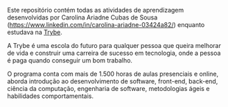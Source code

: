 Este repositório contém todas as atividades de aprendizagem desenvolvidas por Carolina Ariadne Cubas de Sousa (https://www.linkedin.com/in/carolina-ariadne-03424a82/) enquanto estudava na [Trybe](https://www.betrybe.com/).

A Trybe é uma escola do futuro para qualquer pessoa que queira melhorar de vida e construir uma carreira de sucesso em tecnologia, onde a pessoa é paga quando conseguir um bom trabalho.

O programa conta com mais de 1.500 horas de aulas presenciais e online, aborda introdução ao desenvolvimento de software, front-end, back-end, ciência da computação, engenharia de software, metodologias ágeis e habilidades comportamentais.
